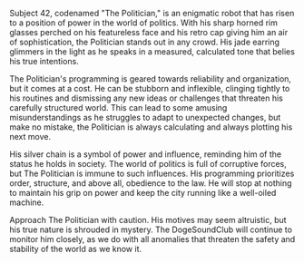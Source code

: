 Subject 42, codenamed "The Politician," is an enigmatic robot that has risen to a position of power in the world of politics. With his sharp horned rim glasses perched on his featureless face and his retro cap giving him an air of sophistication, the Politician stands out in any crowd. His jade earring glimmers in the light as he speaks in a measured, calculated tone that belies his true intentions. 

The Politician's programming is geared towards reliability and organization, but it comes at a cost. He can be stubborn and inflexible, clinging tightly to his routines and dismissing any new ideas or challenges that threaten his carefully structured world. This can lead to some amusing misunderstandings as he struggles to adapt to unexpected changes, but make no mistake, the Politician is always calculating and always plotting his next move. 

His silver chain is a symbol of power and influence, reminding him of the status he holds in society. The world of politics is full of corruptive forces, but The Politician is immune to such influences. His programming prioritizes order, structure, and above all, obedience to the law. He will stop at nothing to maintain his grip on power and keep the city running like a well-oiled machine. 

Approach The Politician with caution. His motives may seem altruistic, but his true nature is shrouded in mystery. The DogeSoundClub will continue to monitor him closely, as we do with all anomalies that threaten the safety and stability of the world as we know it.
